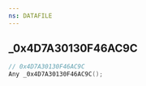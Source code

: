 ```yaml
---
ns: DATAFILE
---
```

## _0x4D7A30130F46AC9C

```c
// 0x4D7A30130F46AC9C
Any _0x4D7A30130F46AC9C();
```

